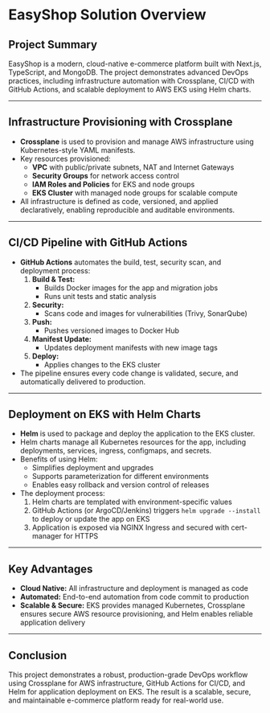 # EasyShop Solution Overview

## Project Summary
EasyShop is a modern, cloud-native e-commerce platform built with Next.js, TypeScript, and MongoDB. The project demonstrates advanced DevOps practices, including infrastructure automation with Crossplane, CI/CD with GitHub Actions, and scalable deployment to AWS EKS using Helm charts.

---

## Infrastructure Provisioning with Crossplane
- **Crossplane** is used to provision and manage AWS infrastructure using Kubernetes-style YAML manifests.
- Key resources provisioned:
  - **VPC** with public/private subnets, NAT and Internet Gateways
  - **Security Groups** for network access control
  - **IAM Roles and Policies** for EKS and node groups
  - **EKS Cluster** with managed node groups for scalable compute
- All infrastructure is defined as code, versioned, and applied declaratively, enabling reproducible and auditable environments.

---

## CI/CD Pipeline with GitHub Actions
- **GitHub Actions** automates the build, test, security scan, and deployment process:
  1. **Build & Test:**
     - Builds Docker images for the app and migration jobs
     - Runs unit tests and static analysis
  2. **Security:**
     - Scans code and images for vulnerabilities (Trivy, SonarQube)
  3. **Push:**
     - Pushes versioned images to Docker Hub
  4. **Manifest Update:**
     - Updates deployment manifests with new image tags
  5. **Deploy:**
     - Applies changes to the EKS cluster
- The pipeline ensures every code change is validated, secure, and automatically delivered to production.

---

## Deployment on EKS with Helm Charts
- **Helm** is used to package and deploy the application to the EKS cluster.
- Helm charts manage all Kubernetes resources for the app, including deployments, services, ingress, configmaps, and secrets.
- Benefits of using Helm:
  - Simplifies deployment and upgrades
  - Supports parameterization for different environments
  - Enables easy rollback and version control of releases
- The deployment process:
  1. Helm charts are templated with environment-specific values
  2. GitHub Actions (or ArgoCD/Jenkins) triggers `helm upgrade --install` to deploy or update the app on EKS
  3. Application is exposed via NGINX Ingress and secured with cert-manager for HTTPS

---

## Key Advantages
- **Cloud Native:** All infrastructure and deployment is managed as code
- **Automated:** End-to-end automation from code commit to production
- **Scalable & Secure:** EKS provides managed Kubernetes, Crossplane ensures secure AWS resource provisioning, and Helm enables reliable application delivery

---

## Conclusion
This project demonstrates a robust, production-grade DevOps workflow using Crossplane for AWS infrastructure, GitHub Actions for CI/CD, and Helm for application deployment on EKS. The result is a scalable, secure, and maintainable e-commerce platform ready for real-world use.